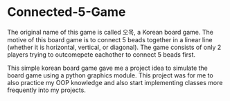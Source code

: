 # Connected-5-Game
The original name of this game is called 오목, a Korean board game. The motive of this board game is to connect 5 beads together in a linear line (whether it is horizontal, vertical, or diagonal). The game consists of only 2 players trying to outcomepete eachother to connect 5 beads first.

This simple korean board game gave me a project idea to simulate the board game using a python graphics module. This project was for me to also practice my OOP knowledge and also start implementing classes more frequently into my projects.
